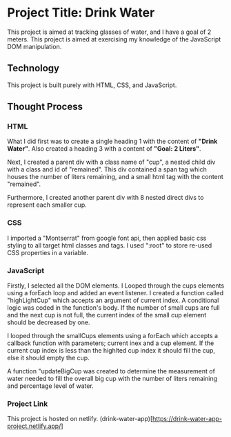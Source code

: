 # Project Title: Drink Water
This project is aimed at tracking glasses of water, and I have a goal of 2 meters. This project is aimed at exercising my knowledge of the JavaScript DOM manipulation.

## Technology
This project is built purely with HTML, CSS, and JavaScript.

## Thought Process

### HTML
What I did first was to create a single heading 1 with the content of **"Drink Water"**. Also created a heading 3 with a content of **"Goal: 2 Liters"**.

Next, I created a parent div with a class name of "cup", a nested child div with a class and id of "remained". This div contained a span tag which houses the number of liters remaining, and a small html tag with the content "remained".

Furthermore, I created another parent div with 8 nested direct divs to represent each smaller cup.

### CSS
I imported a "Montserrat" from google font api, then applied basic css styling to all target html classes and tags. I used ":root" to store re-used CSS properties in a variable.

### JavaScript
Firstly, I selected all the DOM elements. I Looped through the cups elements using a forEach loop and added an event listener. I created a function called "highLightCup" which accepts an argument of current index. A conditional logic was coded in the function's body. If the number of small cups are full and the next cup is not full, the current index of the small cup element should be decreased by one.

I looped through the smallCups elements using a forEach which accepts a callback function with parameters; current inex and a cup element. If the current cup index is less than the highlted cup index it should fill the cup, else it should empty the cup.

A function "updateBigCup was created to determine the measurement of water needed to fill the overall big cup with the number of liters remaining and percentage level of water.

### Project Link
This project is hosted on netlify.
(drink-water-app)[https://drink-water-app-project.netlify.app/]